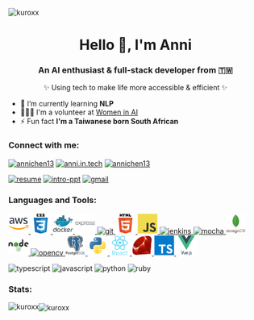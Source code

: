 <p align="left"> <img src="https://komarev.com/ghpvc/?username=kuroxx&label=Profile%20views&color=0e75b6&style=flat" alt="kuroxx" /> </p>

<h1 align="center">Hello 👋, I'm Anni</h1>
<h3 align="center">An AI enthusiast & full-stack developer from 🇹🇼 </h3>
<p align="center"> ✨ Using tech to make life more accessible & efficient ✨ </p>

- 🌱 I’m currently learning **NLP**
- 🙋🏻‍♀️ I'm a volunteer at [Women in AI](https://www.womeninai.co/)
- ⚡ Fun fact **I'm a Taiwanese born South African**

<h3 align="left">Connect with me:</h3>
<p align="left">
    <a href="https://linkedin.com/in/annichen13" target="blank"><img align="center" src="https://raw.githubusercontent.com/rahuldkjain/github-profile-readme-generator/master/src/images/icons/Social/linked-in-alt.svg" alt="annichen13" height="30" width="40" /></a>
    <a href="https://instagram.com/anni.in.tech" target="blank"><img align="center" src="https://raw.githubusercontent.com/rahuldkjain/github-profile-readme-generator/master/src/images/icons/Social/instagram.svg" alt="anni.in.tech" height="30" width="40" /></a>
    <a href="https://medium.com/@annichen13" target="blank"><img align="center" src="https://raw.githubusercontent.com/rahuldkjain/github-profile-readme-generator/master/src/images/icons/Social/medium.svg" alt="annichen13" height="30" width="40" /></a>
</p>

[![resume](https://img.shields.io/badge/Resume-4285F4?style=for-the-badge&logo=read-the-docs&logoColor=white)](https://drive.google.com/file/d/1WQa1SAoivUsR3GrdVfOUvUqZpZIqIW0B/view?usp=drive_link)
[![intro-ppt](https://img.shields.io/badge/Intro_ppt-FBBC04?style=for-the-badge&logo=google-slides&logoColor=white)](https://docs.google.com/presentation/d/1-cTHwgAFQfiIc10GsFdiiPBeKKkzlv7LwoyxIL0qyrE/edit?usp=sharing)
[![gmail](https://img.shields.io/badge/Gmail-D14836?style=for-the-badge&logo=Gmail&logoColor=white)](mailto:hello.annic@gmail.com)

<h3 align="left">Languages and Tools:</h3>
<p align="left"> <a href="https://aws.amazon.com" target="_blank" rel="noreferrer"> 
<img src="https://raw.githubusercontent.com/devicons/devicon/master/icons/amazonwebservices/amazonwebservices-original-wordmark.svg" alt="aws" width="40" height="40"/> </a> <a href="https://www.w3schools.com/css/" target="_blank" rel="noreferrer"> 
<img src="https://raw.githubusercontent.com/devicons/devicon/master/icons/css3/css3-original-wordmark.svg" alt="css3" width="40" height="40"/> </a> <a href="https://www.docker.com/" target="_blank" rel="noreferrer"> <img src="https://raw.githubusercontent.com/devicons/devicon/master/icons/docker/docker-original-wordmark.svg" alt="docker" width="40" height="40"/> </a> <a href="https://expressjs.com" target="_blank" rel="noreferrer"> <img src="https://raw.githubusercontent.com/devicons/devicon/master/icons/express/express-original-wordmark.svg" alt="express" width="40" height="40"/> </a> <a href="https://git-scm.com/" target="_blank" rel="noreferrer"> <img src="https://www.vectorlogo.zone/logos/git-scm/git-scm-icon.svg" alt="git" width="40" height="40"/> </a> <a href="https://www.w3.org/html/" target="_blank" rel="noreferrer"> <img src="https://raw.githubusercontent.com/devicons/devicon/master/icons/html5/html5-original-wordmark.svg" alt="html5" width="40" height="40"/> </a> <a href="https://developer.mozilla.org/en-US/docs/Web/JavaScript" target="_blank" rel="noreferrer"> <img src="https://raw.githubusercontent.com/devicons/devicon/master/icons/javascript/javascript-original.svg" alt="javascript" width="40" height="40"/> </a> <a href="https://www.jenkins.io" target="_blank" rel="noreferrer"> <img src="https://www.vectorlogo.zone/logos/jenkins/jenkins-icon.svg" alt="jenkins" width="40" height="40"/> </a> <a href="https://mochajs.org" target="_blank" rel="noreferrer"> <img src="https://www.vectorlogo.zone/logos/mochajs/mochajs-icon.svg" alt="mocha" width="40" height="40"/> </a> <a href="https://www.mongodb.com/" target="_blank" rel="noreferrer"> <img src="https://raw.githubusercontent.com/devicons/devicon/master/icons/mongodb/mongodb-original-wordmark.svg" alt="mongodb" width="40" height="40"/> </a> <a href="https://nodejs.org" target="_blank" rel="noreferrer"> <img src="https://raw.githubusercontent.com/devicons/devicon/master/icons/nodejs/nodejs-original-wordmark.svg" alt="nodejs" width="40" height="40"/> </a> <a href="https://opencv.org/" target="_blank" rel="noreferrer"> <img src="https://www.vectorlogo.zone/logos/opencv/opencv-icon.svg" alt="opencv" width="40" height="40"/> </a> <a href="https://www.postgresql.org" target="_blank" rel="noreferrer"> <img src="https://raw.githubusercontent.com/devicons/devicon/master/icons/postgresql/postgresql-original-wordmark.svg" alt="postgresql" width="40" height="40"/> </a> <a href="https://www.python.org" target="_blank" rel="noreferrer"> <img src="https://raw.githubusercontent.com/devicons/devicon/master/icons/python/python-original.svg" alt="python" width="40" height="40"/> </a> <a href="https://reactjs.org/" target="_blank" rel="noreferrer"> <img src="https://raw.githubusercontent.com/devicons/devicon/master/icons/react/react-original-wordmark.svg" alt="react" width="40" height="40"/> </a> <a href="https://www.ruby-lang.org/en/" target="_blank" rel="noreferrer"> <img src="https://raw.githubusercontent.com/devicons/devicon/master/icons/ruby/ruby-original.svg" alt="ruby" width="40" height="40"/> </a> <a href="https://www.typescriptlang.org/" target="_blank" rel="noreferrer"> <img src="https://raw.githubusercontent.com/devicons/devicon/master/icons/typescript/typescript-original.svg" alt="typescript" width="40" height="40"/> </a> <a href="https://vuejs.org/" target="_blank" rel="noreferrer"> <img src="https://raw.githubusercontent.com/devicons/devicon/master/icons/vuejs/vuejs-original-wordmark.svg" alt="vuejs" width="40" height="40"/> </a> </p>

![typescript](https://img.shields.io/badge/TypeScript-3178C6?style=for-the-badge&logo=typescript&logoColor=white)
![javascript](https://img.shields.io/badge/JavaScript-323330?style=for-the-badge&logo=javascript&logoColor=white)
![python](https://img.shields.io/badge/Python-3776AB?style=for-the-badge&logo=python&logoColor=white)
![ruby](https://img.shields.io/badge/Ruby-CC342D?style=for-the-badge&logo=ruby)

<h3 align="left">Stats:</h3>

<p><img align="left" src="https://github-readme-stats.vercel.app/api/top-langs?username=kuroxx&show_icons=true&locale=en&layout=compact" alt="kuroxx" /></p>

<!-- <p>&nbsp;<img align="center" src="https://github-readme-stats.vercel.app/api?username=kuroxx&show_icons=true&locale=en" alt="kuroxx" /></p> -->

<p><img align="center" src="https://github-readme-streak-stats.herokuapp.com/?user=kuroxx&" alt="kuroxx" /></p>
